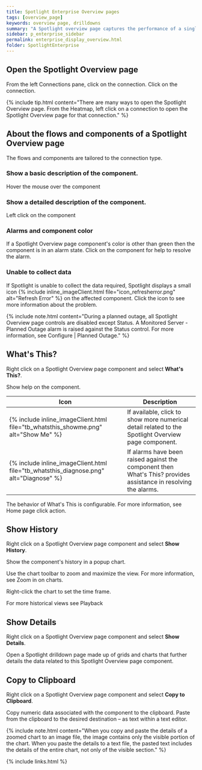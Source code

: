 ```yaml
---
title: Spotlight Enterprise Overview pages
tags: [overview_page]
keywords: overview page, drilldowns
summary: "A Spotlight overview page captures the performance of a single monitored connection. Flows and components are updated in real time to highlight obvious bottlenecks and problem areas and color coded to indicate when an alarm is raised."
sidebar: p_enterprise_sidebar
permalink: enterprise_display_overview.html
folder: SpotlightEnterprise
---
```



## Open the Spotlight Overview page

From the left Connections pane, click on the connection. Click on the connection.

{% include tip.html content="There are many ways to open the Spotlight Overview page. From the Heatmap, left click on a connection to open the Spotlight Overview page for that connection." %}


## About the flows and components of a Spotlight Overview page

The flows and components are tailored to the connection type.

### Show a basic description of the component.

Hover the mouse over the component

### Show a detailed description of the component.

Left click on the component

### Alarms and component color

If a Spotlight Overview page component's color is other than green then the component is in an alarm state. Click on the component for help to resolve the alarm. 

### Unable to collect data

If Spotlight is unable to collect the data required, Spotlight displays a small icon {% include inline_imageClient.html file="icon_refresherror.png" alt="Refresh Error" %} on the affected component. Click the icon to see more information about the problem.

{% include note.html content="During a planned outage, all Spotlight Overview page controls are disabled except Status. A Monitored Server - Planned Outage alarm is raised against the Status control. For more information, see Configure \| Planned Outage." %}




## What's This?

Right click on a Spotlight Overview page component and select **What's This?**.

Show help on the component.

Icon | Description
-----|------------
{% include inline_imageClient.html file="tb_whatsthis_showme.png" alt="Show Me" %} | If available, click to show more numerical detail related to the Spotlight Overview page component.
{% include inline_imageClient.html file="tb_whatsthis_diagnose.png" alt="Diagnose" %} | If alarms have been raised against the component then What's This? provides assistance in resolving the alarms.


The behavior of What's This is configurable. For more information, see Home page click action.

## Show History

Right click on a Spotlight Overview page component and select **Show History**.

Show the component's history in a popup chart.

Use the chart toolbar to zoom and maximize the view. For more information, see Zoom in on charts.

Right-click the chart to set the time frame.

For more historical views see Playback

## Show Details

Right click on a Spotlight Overview page component and select **Show Details**.

Open a Spotlight drilldown page made up of grids and charts that further details the data related to this Spotlight Overview page component.

## Copy to Clipboard

Right click on a Spotlight Overview page component and select **Copy to Clipboard**.

Copy numeric data associated with the component to the clipboard. Paste from the clipboard to the desired destination –  as text within a text editor.

{% include note.html content="When you copy and paste the details of a zoomed chart to an image file, the image contains only the visible portion of the chart. When you paste the details to a text file, the pasted text includes the details of the entire chart, not only of the visible section." %}

{% include links.html %}

